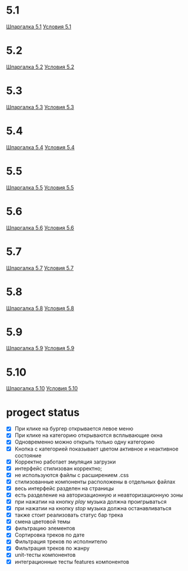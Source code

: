 # 5.1
[Шпаргалка 5.1](https://skyengpublic.notion.site/5-1-React-81233ea0ee0845b0a34c0c56cebec27f)
[Условия 5.1](https://skyengpublic.notion.site/5-1-React-9b0556fc915e4dc89920888413480312)

# 5.2
[Шпаргалка 5.2](https://skyengpublic.notion.site/5-2-JSX-fae08ee85af54624a0518c276cd90eab)
[Условия 5.2](https://skyengpublic.notion.site/5-2-JSX-1de6dbe17d1349fa8b4302469557dc06)

# 5.3
[Шпаргалка 5.3](https://skyengpublic.notion.site/5-3-dd8d004400a44a00a88651ec234a13a2)
[Условия 5.3](https://skyengpublic.notion.site/5-3-4d6e63c4926f416dbdcbc63b058b687d)

# 5.4
[Шпаргалка 5.4](https://skyengpublic.notion.site/5-4-Styled-Components-ea6bfad7020a4bfb8f7b9c1712d96a2a)
[Условия 5.4](https://skyengpublic.notion.site/5-4-Styled-Components-2053c6078ae9402584baa47b273845c9)

# 5.5
[Шпаргалка 5.5](https://skyengpublic.notion.site/5-5-Routing-5fecdfec978342c0974cea79acde4c29)
[Условия 5.5](https://skyengpublic.notion.site/5-5-Routing-d28132de835a412f99d5979ac182fb99)

# 5.6
[Шпаргалка 5.6](https://skyengpublic.notion.site/5-6-React-Refs-90ed79a95f8e41009e2b72c8e3c69013)
[Условия 5.6](https://skyengpublic.notion.site/5-6-React-Refs-484f83543a6b47e29e343844369d01ca)

# 5.7
[Шпаргалка 5.7](https://skyengpublic.notion.site/5-7-Context-9d9df10143a749d8838f0deba41e7acd)
[Условия 5.7](https://skyengpublic.notion.site/5-7-Context-1fb3b91e5e384202ac27e82e5dfdf194)

# 5.8
[Шпаргалка 5.8](https://skyengpublic.notion.site/5-8-Redux-20f49e2c92bb411e8a398e52c4b0ae64)
[Условия 5.8](https://skyengpublic.notion.site/5-8-Redux-55167d86301243b9ba1af3118c4c1751)

# 5.9
[Шпаргалка 5.9](https://skyengpublic.notion.site/5-9-Redux-19c05b77593b44aabe015b1dd4d2a752)
[Условия 5.9](https://skyengpublic.notion.site/5-9-Redux-22ad51cda4af4f1f9786a97a41e50058)

# 5.10
[Шпаргалка 5.10](https://skyengpublic.notion.site/5-10-50b0bea4ecf8415a98fa520fe92c5ca8)
[Условия 5.10](https://skyengpublic.notion.site/5-10-abdf2be8d6ad40c0a9b09925f81b1c54)

# progect status

- [x] При клике на бургер открывается левое меню
- [x] При клике на категорию открываются всплывающие окна
- [x] Одновременно можно открыть только одну категорию
- [x] Кнопка с категорией показывает цветом активное и неактивное состояние
- [x] Корректно работает эмуляция загрузки
- [x] интерфейс стилизован корректно;
- [x] не используются файлы с расширением .css
- [x] стилизованные компоненты расположены в отдельных файлах
- [x] весь интерфейс разделен на страницы
- [x] есть разделение на авторизационную и неавторизационную зоны
- [x] при нажатии на кнопку *play* музыка должна проигрываться
- [x] при нажатии на кнопку *stop* музыка должна останавливаться
- [x] также стоит реализовать статус бар трека
- [x] смена цветовой темы
- [x] фильтрацию элементов
- [x] Сортировкa треков по дате
- [x] Фильтрация треков по исполнителю
- [x] Фильтрация треков по жанру
- [x] unit-тесты компонентов
- [x] интеграционные тесты features компонентов